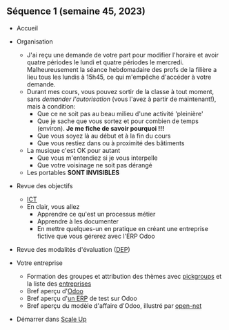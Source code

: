 ## Séquence 1 (semaine 45, 2023)

- Accueil
  
- Organisation
  - J'ai reçu une demande de votre part pour modifier l'horaire et avoir quatre périodes le lundi et quatre périodes le mercredi. Malheureusement la séance hebdomadaire des profs de la filière a lieu tous les lundis à 15h45, ce qui m'empêche d'accéder à votre demande.
  - Durant mes cours, vous pouvez sortir de la classe à tout moment, sans *demander l'autorisation* (vous l'avez à partir de maintenant!), mais à condition:
    - Que ce ne soit pas au beau milieu d'une activité 'pleinière'
    - Que je sache que vous sortez et pour combien de temps (environ). **Je me fiche de savoir pourquoi !!!**
    - Que vous soyez là au début et à la fin du cours
    - Que vous restiez dans ou à proximité des bâtiments
  - La musique c'est OK pour autant
    - Que vous m'entendiez si je vous interpelle
    - Que votre voisinage ne soit pas dérangé
  - Les portables **SONT INVISIBLES**

- Revue des objectifs
  - [ICT](https://www.modulbaukasten.ch/module/254/3/fr-FR?title=D%C3%A9crire-des-processus-m%C3%A9tier-dans-son-propre-environnement-professionnel)
  - En clair, vous allez
    - Apprendre ce qu'est un processus métier
    - Apprendre à les documenter
    - En mettre quelques-un en pratique en créant une entreprise fictive que vous gérerez avec l'ERP Odoo

- Revue des modalités d'évaluation ([DEP](../evaluation/DEP.md))
  
- Votre entreprise
  - Formation des groupes et attribution des thèmes avec [pickgroups](../assets/pickgroups.html) et la liste des [entreprises](../assets/Entreprises.pdf)
  - Bref aperçu d'[Odoo](https://www.odoo.com/fr_FR)
  - Bref aperçu d'[un ERP](https://edu-etml-254-xcl.odoo.com/web#cids=1&action=menu) de test sur Odoo
  - Bref aperçu du modèle d'affaire d'Odoo, illustré par [open-net](https://www.open-net.ch/)

- Démarrer dans [Scale Up](../assets/o-business-game-MARCH23_V16_fr_WEB.pdf)
